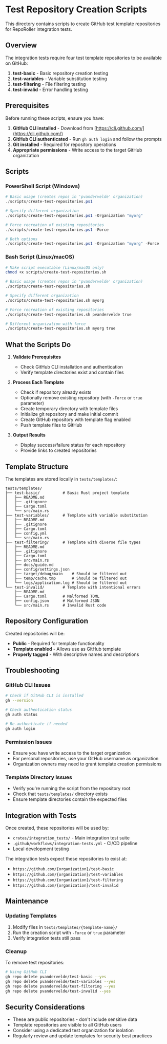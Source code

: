 # Test Repository Creation Scripts

This directory contains scripts to create GitHub test template repositories for RepoRoller integration tests.

## Overview

The integration tests require four test template repositories to be available on GitHub:

1. **test-basic** - Basic repository creation testing
2. **test-variables** - Variable substitution testing
3. **test-filtering** - File filtering testing
4. **test-invalid** - Error handling testing

## Prerequisites

Before running these scripts, ensure you have:

1. **GitHub CLI installed** - Download from [https://cli.github.com/](https://cli.github.com/)
2. **GitHub CLI authenticated** - Run `gh auth login` and follow the prompts
3. **Git installed** - Required for repository operations
4. **Appropriate permissions** - Write access to the target GitHub organization

## Scripts

### PowerShell Script (Windows)

```powershell
# Basic usage (creates repos in 'pvandervelde' organization)
./scripts/create-test-repositories.ps1

# Specify different organization
./scripts/create-test-repositories.ps1 -Organization "myorg"

# Force recreation of existing repositories
./scripts/create-test-repositories.ps1 -Force

# Both options
./scripts/create-test-repositories.ps1 -Organization "myorg" -Force
```

### Bash Script (Linux/macOS)

```bash
# Make script executable (Linux/macOS only)
chmod +x scripts/create-test-repositories.sh

# Basic usage (creates repos in 'pvandervelde' organization)
./scripts/create-test-repositories.sh

# Specify different organization
./scripts/create-test-repositories.sh myorg

# Force recreation of existing repositories
./scripts/create-test-repositories.sh pvandervelde true

# Different organization with force
./scripts/create-test-repositories.sh myorg true
```

## What the Scripts Do

1. **Validate Prerequisites**
   - Check GitHub CLI installation and authentication
   - Verify template directories exist and contain files

2. **Process Each Template**
   - Check if repository already exists
   - Optionally remove existing repository (with `-Force` or `true` parameter)
   - Create temporary directory with template files
   - Initialize git repository and make initial commit
   - Create GitHub repository with template flag enabled
   - Push template files to GitHub

3. **Output Results**
   - Display success/failure status for each repository
   - Provide links to created repositories

## Template Structure

The templates are stored locally in `tests/templates/`:

```
tests/templates/
├── test-basic/          # Basic Rust project template
│   ├── README.md
│   ├── .gitignore
│   ├── Cargo.toml
│   └── src/main.rs
├── test-variables/      # Template with variable substitution
│   ├── README.md
│   ├── .gitignore
│   ├── Cargo.toml
│   ├── config.yml
│   └── src/main.rs
├── test-filtering/      # Template with diverse file types
│   ├── README.md
│   ├── .gitignore
│   ├── Cargo.toml
│   ├── src/main.rs
│   ├── docs/guide.md
│   ├── config/settings.json
│   ├── target/debug/main    # Should be filtered out
│   ├── temp/cache.tmp       # Should be filtered out
│   └── logs/application.log # Should be filtered out
└── test-invalid/        # Template with intentional errors
    ├── README.md
    ├── Cargo.toml       # Malformed TOML
    ├── config.json      # Malformed JSON
    └── src/main.rs      # Invalid Rust code
```

## Repository Configuration

Created repositories will be:

- **Public** - Required for template functionality
- **Template enabled** - Allows use as GitHub template
- **Properly tagged** - With descriptive names and descriptions

## Troubleshooting

### GitHub CLI Issues

```bash
# Check if GitHub CLI is installed
gh --version

# Check authentication status
gh auth status

# Re-authenticate if needed
gh auth login
```

### Permission Issues

- Ensure you have write access to the target organization
- For personal repositories, use your GitHub username as organization
- Organization owners may need to grant template creation permissions

### Template Directory Issues

- Verify you're running the script from the repository root
- Check that `tests/templates/` directory exists
- Ensure template directories contain the expected files

## Integration with Tests

Once created, these repositories will be used by:

- `crates/integration_tests/` - Main integration test suite
- `.github/workflows/integration-tests.yml` - CI/CD pipeline
- Local development testing

The integration tests expect these repositories to exist at:

- `https://github.com/{organization}/test-basic`
- `https://github.com/{organization}/test-variables`
- `https://github.com/{organization}/test-filtering`
- `https://github.com/{organization}/test-invalid`

## Maintenance

### Updating Templates

1. Modify files in `tests/templates/{template-name}/`
2. Run the creation script with `-Force` or `true` parameter
3. Verify integration tests still pass

### Cleanup

To remove test repositories:

```bash
# Using GitHub CLI
gh repo delete pvandervelde/test-basic --yes
gh repo delete pvandervelde/test-variables --yes
gh repo delete pvandervelde/test-filtering --yes
gh repo delete pvandervelde/test-invalid --yes
```

## Security Considerations

- These are public repositories - don't include sensitive data
- Template repositories are visible to all GitHub users
- Consider using a dedicated test organization for isolation
- Regularly review and update templates for security best practices
